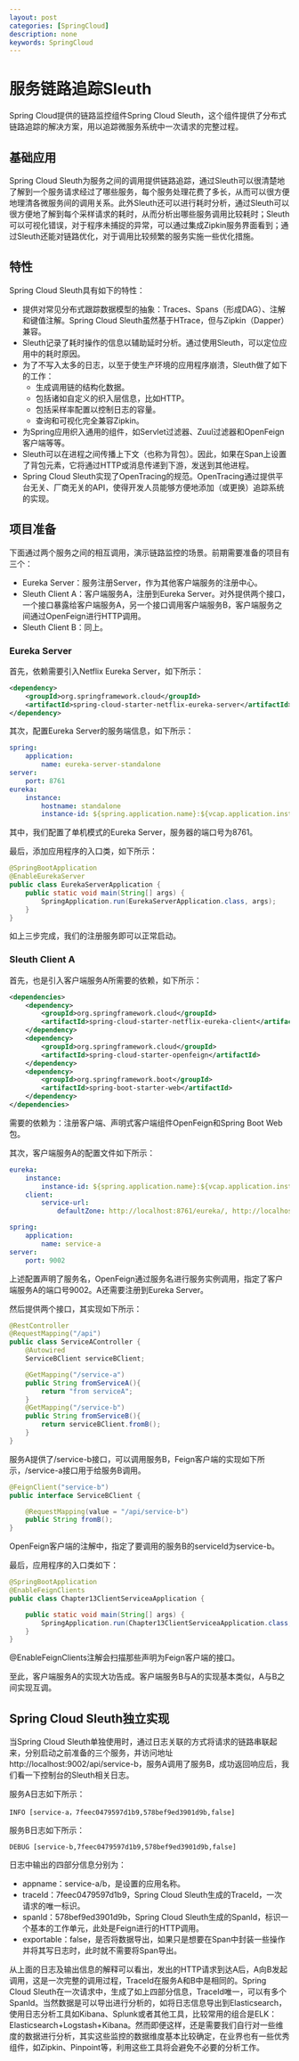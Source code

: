 ```yaml
---
layout: post
categories: [SpringCloud]
description: none
keywords: SpringCloud
---
```

# 服务链路追踪Sleuth
Spring Cloud提供的链路监控组件Spring Cloud Sleuth，这个组件提供了分布式链路追踪的解决方案，用以追踪微服务系统中一次请求的完整过程。

## 基础应用
Spring Cloud Sleuth为服务之间的调用提供链路追踪，通过Sleuth可以很清楚地了解到一个服务请求经过了哪些服务，每个服务处理花费了多长，从而可以很方便地理清各微服务间的调用关系。此外Sleuth还可以进行耗时分析，通过Sleuth可以很方便地了解到每个采样请求的耗时，从而分析出哪些服务调用比较耗时；Sleuth可以可视化错误，对于程序未捕捉的异常，可以通过集成Zipkin服务界面看到；通过Sleuth还能对链路优化，对于调用比较频繁的服务实施一些优化措施。

## 特性
Spring Cloud Sleuth具有如下的特性：
- 提供对常见分布式跟踪数据模型的抽象：Traces、Spans（形成DAG）、注解和键值注解。Spring Cloud Sleuth虽然基于HTrace，但与Zipkin（Dapper）兼容。
- Sleuth记录了耗时操作的信息以辅助延时分析。通过使用Sleuth，可以定位应用中的耗时原因。
- 为了不写入太多的日志，以至于使生产环境的应用程序崩溃，Sleuth做了如下的工作：
  - 生成调用链的结构化数据。
  - 包括诸如自定义的织入层信息，比如HTTP。
  - 包括采样率配置以控制日志的容量。
  - 查询和可视化完全兼容Zipkin。
- 为Spring应用织入通用的组件，如Servlet过滤器、Zuul过滤器和OpenFeign客户端等等。
- Sleuth可以在进程之间传播上下文（也称为背包）。因此，如果在Span上设置了背包元素，它将通过HTTP或消息传递到下游，发送到其他进程。
- Spring Cloud Sleuth实现了OpenTracing的规范。OpenTracing通过提供平台无关、厂商无关的API，使得开发人员能够方便地添加（或更换）追踪系统的实现。

## 项目准备
下面通过两个服务之间的相互调用，演示链路监控的场景。前期需要准备的项目有三个：
- Eureka Server：服务注册Server，作为其他客户端服务的注册中心。
- Sleuth Client A：客户端服务A，注册到Eureka Server。对外提供两个接口，一个接口暴露给客户端服务A，另一个接口调用客户端服务B，客户端服务之间通过OpenFeign进行HTTP调用。
- Sleuth Client B：同上。

### Eureka Server
首先，依赖需要引入Netflix Eureka Server，如下所示：
```xml
<dependency>
    <groupId>org.springframework.cloud</groupId>
    <artifactId>spring-cloud-starter-netflix-eureka-server</artifactId>
</dependency>
```
其次，配置Eureka Server的服务端信息，如下所示：
```yaml
spring:
    application:
        name: eureka-server-standalone
server:
    port: 8761
eureka:
    instance:
        hostname: standalone
        instance-id: ${spring.application.name}:${vcap.application.instance_id:${spring.application.instance_id:${random.value}}}
```

其中，我们配置了单机模式的Eureka Server，服务器的端口号为8761。

最后，添加应用程序的入口类，如下所示：
```java
@SpringBootApplication
@EnableEurekaServer
public class EurekaServerApplication {
    public static void main(String[] args) {
        SpringApplication.run(EurekaServerApplication.class, args);
    }
}

```
如上三步完成，我们的注册服务即可以正常启动。

### Sleuth Client A
首先，也是引入客户端服务A所需要的依赖，如下所示：
```xml
<dependencies>
    <dependency>
        <groupId>org.springframework.cloud</groupId>
        <artifactId>spring-cloud-starter-netflix-eureka-client</artifactId>
    </dependency>
    <dependency>
        <groupId>org.springframework.cloud</groupId>
        <artifactId>spring-cloud-starter-openfeign</artifactId>
    </dependency>
    <dependency>
        <groupId>org.springframework.boot</groupId>
        <artifactId>spring-boot-starter-web</artifactId>
    </dependency>
</dependencies>
```
需要的依赖为：注册客户端、声明式客户端组件OpenFeign和Spring Boot Web包。

其次，客户端服务A的配置文件如下所示：
```yaml
eureka:
    instance:
        instance-id: ${spring.application.name}:${vcap.application.instance_id:$ {spring.application.instance_id:${random.value}}}
    client:
        service-url:
            defaultZone: http://localhost:8761/eureka/, http://localhost:8762/eureka/

spring:
    application:
        name: service-a
server:
    port: 9002
```
上述配置声明了服务名，OpenFeign通过服务名进行服务实例调用，指定了客户端服务A的端口号9002。A还需要注册到Eureka Server。

然后提供两个接口，其实现如下所示：
```java
@RestController
@RequestMapping("/api")
public class ServiceAController {
    @Autowired
    ServiceBClient serviceBClient;

    @GetMapping("/service-a")
    public String fromServiceA(){
        return "from serviceA";
    }
    @GetMapping("/service-b")
    public String fromServiceB(){
        return serviceBClient.fromB();
    }
}
```
服务A提供了/service-b接口，可以调用服务B，Feign客户端的实现如下所示，/service-a接口用于给服务B调用。
```java
@FeignClient("service-b")
public interface ServiceBClient {

    @RequestMapping(value = "/api/service-b")
    public String fromB();
}
```
OpenFeign客户端的注解中，指定了要调用的服务B的serviceId为service-b。

最后，应用程序的入口类如下：
```java
@SpringBootApplication
@EnableFeignClients
public class Chapter13ClientServiceaApplication {

    public static void main(String[] args) {
        SpringApplication.run(Chapter13ClientServiceaApplication.class, args);
    }
}
```
@EnableFeignClients注解会扫描那些声明为Feign客户端的接口。

至此，客户端服务A的实现大功告成。客户端服务B与A的实现基本类似，A与B之间实现互调。

## Spring Cloud Sleuth独立实现
当Spring Cloud Sleuth单独使用时，通过日志关联的方式将请求的链路串联起来，分别启动之前准备的三个服务，并访问地址http://localhost:9002/api/service-b，服务A调用了服务B，成功返回响应后，我们看一下控制台的Sleuth相关日志。

服务A日志如下所示：
```
INFO [service-a，7feec0479597d1b9,578bef9ed3901d9b,false]
```
服务B日志如下所示：
```
DEBUG [service-b,7feec0479597d1b9,578bef9ed3901d9b,false]
```
日志中输出的四部分信息分别为：
- appname：service-a/b，是设置的应用名称。
- traceId：7feec0479597d1b9，Spring Cloud Sleuth生成的TraceId，一次请求的唯一标识。
- spanId：578bef9ed3901d9b，Spring Cloud Sleuth生成的SpanId，标识一个基本的工作单元，此处是Feign进行的HTTP调用。
- exportable：false，是否将数据导出，如果只是想要在Span中封装一些操作并将其写日志时，此时就不需要将Span导出。

从上面的日志及输出信息的解释可以看出，发出的HTTP请求到达A后，A向B发起调用，这是一次完整的调用过程，TraceId在服务A和B中是相同的。Spring Cloud Sleuth在一次请求中，生成了如上四部分信息，TraceId唯一，可以有多个SpanId。当然数据是可以导出进行分析的，如将日志信息导出到Elasticsearch，使用日志分析工具如Kibana、Splunk或者其他工具，比较常用的组合是ELK：Elasticsearch+Logstash+Kibana。然而即便这样，还是需要我们自行对一些维度的数据进行分析，其实这些监控的数据维度基本比较确定，在业界也有一些优秀组件，如Zipkin、Pinpoint等，利用这些工具将会避免不必要的分析工作。













